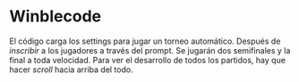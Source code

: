# Winblecode
El código carga los settings para jugar un torneo automático. Después de <i> inscribir </i> a los jugadores a través del prompt. Se jugarán dos semifinales y la final a toda velocidad. Para ver el desarrollo de todos los partidos, hay que hacer <i>scroll</i> hacia arriba del todo.